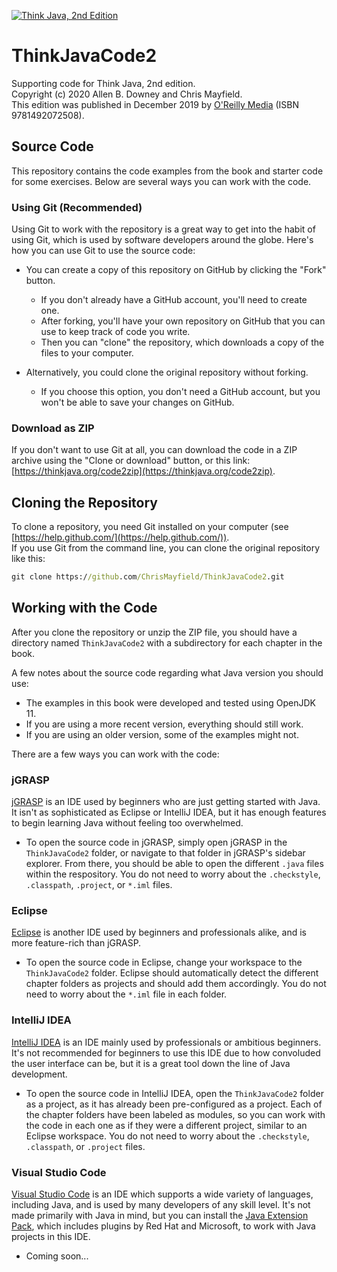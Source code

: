 [![Think Java, 2nd Edition](https://greenteapress.com/wp/wp-content/uploads/2020/06/think_java_covr_large-229x300.png)](https://greenteapress.com/wp/think-java-2e/)

# ThinkJavaCode2

Supporting code for Think Java, 2nd edition.  
Copyright (c) 2020 Allen B. Downey and Chris Mayfield.  
This edition was published in December 2019 by [O'Reilly Media](https://www.oreilly.com/library/view/think-java-2nd/9781492072492/) (ISBN 9781492072508).

## Source Code

This repository contains the code examples from the book and starter code for some exercises. Below are several ways you can work with the code.

### Using Git (Recommended)

Using Git to work with the repository is a great way to get into the habit of using Git, which is used by software developers around the globe. Here's how you can use Git to use the source code:

- You can create a copy of this repository on GitHub by clicking the "Fork" button.
  - If you don't already have a GitHub account, you'll need to create one.
  - After forking, you'll have your own repository on GitHub that you can use to keep track of code you write.
  - Then you can "clone" the repository, which downloads a copy of the files to your computer.

- Alternatively, you could clone the original repository without forking.
  - If you choose this option, you don't need a GitHub account, but you won't be able to save your changes on GitHub.

### Download as ZIP

If you don't want to use Git at all, you can download the code in a ZIP archive using the "Clone or download" button, or this link: [https://thinkjava.org/code2zip](https://thinkjava.org/code2zip).

## Cloning the Repository

To clone a repository, you need Git installed on your computer (see [https://help.github.com/](https://help.github.com/)).  
If you use Git from the command line, you can clone the original repository like this:

```cmd
git clone https://github.com/ChrisMayfield/ThinkJavaCode2.git
```

## Working with the Code

After you clone the repository or unzip the ZIP file, you should have a directory named `ThinkJavaCode2` with a subdirectory for each chapter in the book.

A few notes about the source code regarding what Java version you should use:

- The examples in this book were developed and tested using OpenJDK 11.
- If you are using a more recent version, everything should still work.
- If you are using an older version, some of the examples might not.

There are a few ways you can work with the code:

### jGRASP

[jGRASP](https://www.jgrasp.org/) is an IDE used by beginners who are just getting started with Java. It isn't as sophisticated as Eclipse or IntelliJ IDEA, but it has enough features to begin learning Java without feeling too overwhelmed.

- To open the source code in jGRASP, simply open jGRASP in the `ThinkJavaCode2` folder, or navigate to that folder in jGRASP's sidebar explorer. From there, you should be able to open the different `.java` files within the respository. You do not need to worry about the `.checkstyle`, `.classpath`, `.project`, or `*.iml` files.

### Eclipse

[Eclipse](https://www.eclipse.org/) is another IDE used by beginners and professionals alike, and is more feature-rich than jGRASP.

- To open the source code in Eclipse, change your workspace to the `ThinkJavaCode2` folder. Eclipse should automatically detect the different chapter folders as projects and should add them accordingly. You do not need to worry about the `*.iml` file in each folder.

### IntelliJ IDEA

[IntelliJ IDEA](https://www.jetbrains.com/idea/) is an IDE mainly used by professionals or ambitious beginners. It's not recommended for beginners to use this IDE due to how convoluded the user interface can be, but it is a great tool down the line of Java development.

- To open the source code in IntelliJ IDEA, open the `ThinkJavaCode2` folder as a project, as it has already been pre-configured as a project. Each of the chapter folders have been labeled as modules, so you can work with the code in each one as if they were a different project, similar to an Eclipse workspace. You do not need to worry about the `.checkstyle`, `.classpath`, or `.project` files.

### Visual Studio Code

[Visual Studio Code](https://code.visualstudio.com/) is an IDE which supports a wide variety of languages, including Java, and is used by many developers of any skill level. It's not made primarily with Java in mind, but you can install the [Java Extension Pack](https://marketplace.visualstudio.com/items?itemName=vscjava.vscode-java-pack), which includes plugins by Red Hat and Microsoft, to work with Java projects in this IDE.

- Coming soon...
